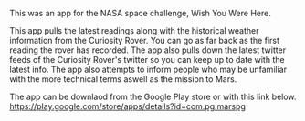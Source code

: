 This was an app for the NASA space challenge, Wish You Were Here.

This app pulls the latest readings along with the historical weather information from the Curiosity Rover. You can go as far back as the first reading the rover has recorded.
The app also pulls down the latest twitter feeds of the Curiosity Rover's twitter so you can keep up to date with the latest info.
The app also attempts to inform people who may be unfamiliar with the more technical terms aswell as the mission to Mars.

The app can be downlaod from the Google Play store or with this link below.
https://play.google.com/store/apps/details?id=com.pg.marspg
